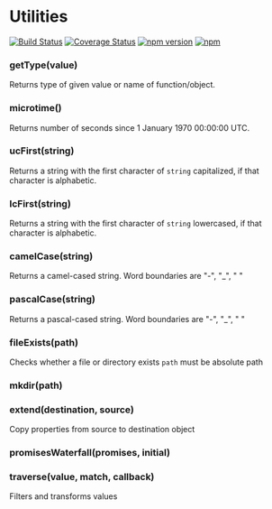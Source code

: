 # Utilities
[![Build Status](https://travis-ci.org/ponury-kostek/utls.svg)](https://travis-ci.org/ponury-kostek/utls)
[![Coverage Status](https://coveralls.io/repos/ponury-kostek/utls/badge.svg?branch=master&service=github)](https://coveralls.io/github/ponury-kostek/utls?branch=master)
[![npm version](https://badge.fury.io/js/utls.svg)](https://badge.fury.io/js/utls)
[![npm](https://img.shields.io/npm/dt/utls.svg)](https://www.npmjs.com/package/utls)
### getType(value)
Returns type of given value or name of function/object.
### microtime()
Returns number of seconds since 1 January 1970 00:00:00 UTC.
### ucFirst(string)
Returns a string with the first character of ```string``` capitalized, if that character is alphabetic.
### lcFirst(string)
Returns a string with the first character of ```string``` lowercased, if that character is alphabetic.
### camelCase(string)
Returns a camel-cased string. Word boundaries are "-", "_", " "
### pascalCase(string)
Returns a pascal-cased string. Word boundaries are "-", "_", " "
### fileExists(path)
Checks whether a file or directory exists
```path``` must be absolute path
### mkdir(path)
### extend(destination, source)
Copy properties from source to destination object
### promisesWaterfall(promises, initial)
### traverse(value, match, callback)
Filters and transforms values